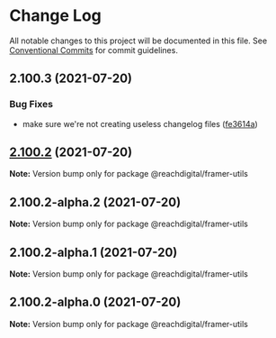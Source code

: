 # Change Log

All notable changes to this project will be documented in this file.
See [Conventional Commits](https://conventionalcommits.org) for commit guidelines.

## 2.100.3 (2021-07-20)


### Bug Fixes

* make sure we're not creating useless changelog files ([fe3614a](https://github.com/ho-nl/m2-pwa/commit/fe3614a8480c7f1c68d673da2bb84805112a6643))





## [2.100.2](https://github.com/ho-nl/m2-pwa/compare/@reachdigital/framer-utils@2.100.2-alpha.2...@reachdigital/framer-utils@2.100.2) (2021-07-20)

**Note:** Version bump only for package @reachdigital/framer-utils





## 2.100.2-alpha.2 (2021-07-20)

**Note:** Version bump only for package @reachdigital/framer-utils





## 2.100.2-alpha.1 (2021-07-20)

**Note:** Version bump only for package @reachdigital/framer-utils





## 2.100.2-alpha.0 (2021-07-20)

**Note:** Version bump only for package @reachdigital/framer-utils
